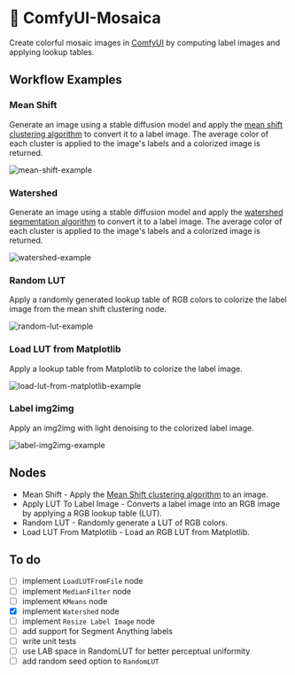 # 🎨 ComfyUI-Mosaica

Create colorful mosaic images in [ComfyUI](https://github.com/comfyanonymous/ComfyUI) by computing label images and applying lookup tables.

## Workflow Examples

### Mean Shift

Generate an image using a stable diffusion model and apply the [mean shift clustering algorithm](https://scikit-learn.org/stable/modules/generated/sklearn.cluster.MeanShift.html) to convert it to a label image. The average color of each cluster is applied to the image's labels and a colorized image is returned.

![mean-shift-example](https://github.com/Mason-McGough/ComfyUI-Mosaica/blob/main/workflows/mean-shift-example.png)

### Watershed

Generate an image using a stable diffusion model and apply the [watershed segmentation algorithm](https://docs.opencv.org/4.x/d3/d47/group__imgproc__segmentation.html) to convert it to a label image. The average color of each cluster is applied to the image's labels and a colorized image is returned.

![watershed-example](https://github.com/Mason-McGough/ComfyUI-Mosaica/blob/main/workflows/watershed-example.png)

### Random LUT

Apply a randomly generated lookup table of RGB colors to colorize the label image from the mean shift clustering node.

![random-lut-example](https://github.com/Mason-McGough/ComfyUI-Mosaica/blob/main/workflows/random-lut-example.png)

### Load LUT from Matplotlib

Apply a lookup table from Matplotlib to colorize the label image.

![load-lut-from-matplotlib-example](https://github.com/Mason-McGough/ComfyUI-Mosaica/blob/main/workflows/load-lut-from-matplotlib-example.png)

### Label img2img

Apply an img2img with light denoising to the colorized label image.

![label-img2img-example](https://github.com/Mason-McGough/ComfyUI-Mosaica/blob/main/workflows/label-img2img-example.png)

## Nodes

* Mean Shift - Apply the [Mean Shift clustering algorithm](https://scikit-learn.org/stable/modules/generated/sklearn.cluster.MeanShift.html) to an image.
* Apply LUT To Label Image - Converts a label image into an RGB image by applying a RGB lookup table (LUT).
* Random LUT - Randomly generate a LUT of RGB colors.
* Load LUT From Matplotlib - Load an RGB LUT from Matplotlib.

## To do

- [ ] implement `LoadLUTFromFile` node
- [ ] implement `MedianFilter` node
- [ ] implement `KMeans` node
- [x] implement `Watershed` node
- [ ] implement `Resize Label Image` node
- [ ] add support for Segment Anything labels
- [ ] write unit tests
- [ ] use LAB space in RandomLUT for better perceptual uniformity
- [ ] add random seed option to `RandomLUT`
